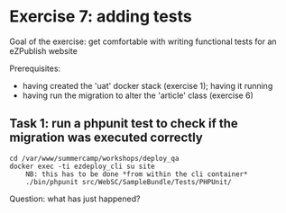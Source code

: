 Exercise 7: adding tests
========================

Goal of the exercise: get comfortable with writing functional tests for an eZPublish website

Prerequisites:
- having created the 'uat' docker stack (exercise 1); having it running
- having run the migration to alter the 'article' class (exercise 6)

## Task 1: run a phpunit test to check if the migration was executed correctly

    cd /var/www/summercamp/workshops/deploy_qa
    docker exec -ti ezdeploy_cli su site
        NB: this has to be done *from within the cli container*
        ./bin/phpunit src/WebSC/SampleBundle/Tests/PHPUnit/

Question: what has just happened?
